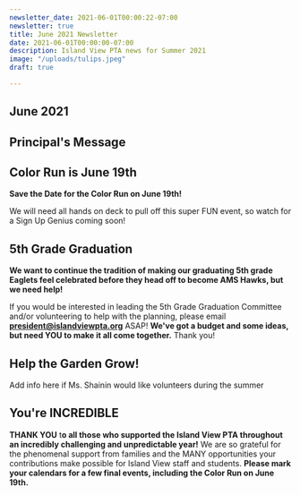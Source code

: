 ```yaml
---
newsletter_date: 2021-06-01T00:00:22-07:00
newsletter: true
title: June 2021 Newsletter
date: 2021-06-01T00:00:00-07:00
description: Island View PTA news for Summer 2021
image: "/uploads/tulips.jpeg"
draft: true

---
```

## June 2021

## Principal's Message

## Color Run is June 19th

**Save the Date for the Color Run on June 19th!**

We will need all hands on deck to pull off this super FUN event, so watch for a Sign Up Genius coming soon!

## 5th Grade Graduation

**We want to continue the tradition of making our graduating 5th grade Eaglets feel celebrated before they head off to become AMS Hawks, but we need help!**

If you would be interested in leading the 5th Grade Graduation Committee and/or volunteering to help with the planning, please email [**president@islandviewpta.org**](mailto:president@islandviewpta.org) ASAP! **We've got a budget and some ideas, but need YOU to make it all come together.** Thank you!

## Help the Garden Grow!

Add info here if Ms. Shainin would like volunteers during the summer

## You're INCREDIBLE

**THANK YOU** t**o all those who supported the Island View PTA throughout an incredibly challenging and unpredictable year!** We are so grateful for the phenomenal support from families and the MANY opportunities your contributions make possible for Island View staff and students. **Please mark your calendars for a few final events, including the Color Run on June 19th.**